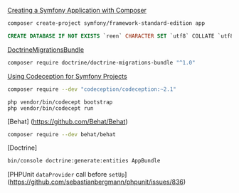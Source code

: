 [Creating a Symfony Application with Composer](http://symfony.com/doc/current/book/installation.html)
```bash
composer create-project symfony/framework-standard-edition app
```

```sql
CREATE DATABASE IF NOT EXISTS `reen` CHARACTER SET `utf8` COLLATE `utf8_bin`;
```

[DoctrineMigrationsBundle](http://symfony.com/doc/current/bundles/DoctrineMigrationsBundle/index.html)
```bash
composer require doctrine/doctrine-migrations-bundle "^1.0"
```

[Using Codeception for Symfony Projects](http://codeception.com/09-04-2015/using-codeception-for-symfony-projects.html)
```bash
composer require --dev "codeception/codeception:~2.1"
```

```
php vendor/bin/codecept bootstrap
php vendor/bin/codecept run
```

[Behat] (https://github.com/Behat/Behat)
```bash
composer require --dev behat/behat
```

[Doctrine]
```bash
bin/console doctrine:generate:entities AppBundle
```

[PHPUnit `dataProvider` call before `setUp`] (https://github.com/sebastianbergmann/phpunit/issues/836)